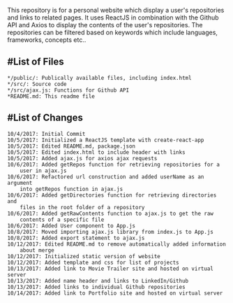 This repository is for a personal website which display a user's repositories and links to related pages. It uses ReactJS in combination with the Github API and Axios to display the contents of the user's repositories. The repositories can be filtered based on keywords which include languages, frameworks, concepts etc..

#List of Files
--------------

	*/public/: Publically available files, including index.html
	*/src/: Source code
	*/src/ajax.js: Functions for Github API
	*README.md: This readme file

#List of Changes
----------------

	10/4/2017: Initial Commit
	10/5/2017: Initialized a ReactJS template with create-react-app
	10/5/2017: Edited README.md, package.json
	10/5/2017: Edited index.html to include header with links
	10/5/2017: Added ajax.js for axios ajax requests
	10/6/2017: Added getRepos function for retrieving repositories for a 
		user in ajax.js
	10/6/2017: Refactored url construction and added userName as an argument 
		into getRepos function in ajax.js
	10/6/2017: Added getDirectories function for retrieving directories and 
		files in the root folder of a repository
	10/6/2017: Added getRawContents function to ajax.js to get the raw 
		contents of a specific file
	10/6/2017: Added User component to App.js
	10/8/2017: Moved importing ajax.js library from index.js to App.js
	10/8/2017: Added export statement to ajax.js
	10/12/2017: Edited README.md to remove automatically added information 
		about merge
	10/12/2017: Initialized static version of website
	10/12/2017: Added template and css for list of projects
	10/13/2017: Added link to Movie Trailer site and hosted on virtual server
	10/13/2017: Added name header and links to LinkedIn/Github
	10/13/2017: Added links to individual Github repositories
	10/14/2017: Added link to Portfolio site and hosted on virtual server